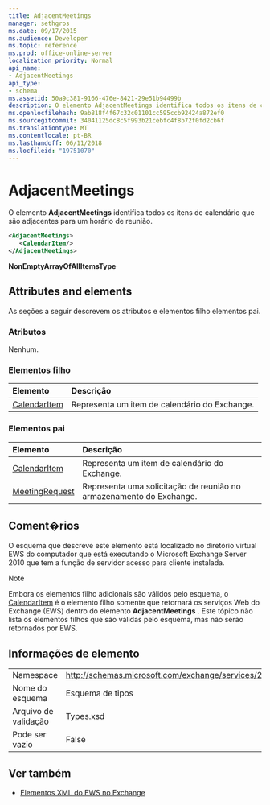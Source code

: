 ```yaml
---
title: AdjacentMeetings
manager: sethgros
ms.date: 09/17/2015
ms.audience: Developer
ms.topic: reference
ms.prod: office-online-server
localization_priority: Normal
api_name:
- AdjacentMeetings
api_type:
- schema
ms.assetid: 50a9c381-9166-476e-8421-29e51b94499b
description: O elemento AdjacentMeetings identifica todos os itens de calendário que são adjacentes para um horário de reunião.
ms.openlocfilehash: 9ab818f4f67c32c01101cc595ccb92424a872ef0
ms.sourcegitcommit: 34041125dc8c5f993b21cebfc4f8b72f0fd2cb6f
ms.translationtype: MT
ms.contentlocale: pt-BR
ms.lasthandoff: 06/11/2018
ms.locfileid: "19751070"
---
```

# <a name="adjacentmeetings"></a>AdjacentMeetings

O elemento **AdjacentMeetings** identifica todos os itens de calendário que são adjacentes para um horário de reunião. 
  
```xml
<AdjacentMeetings>
   <CalendarItem/>
</AdjacentMeetings>
```

 **NonEmptyArrayOfAllItemsType**
## <a name="attributes-and-elements"></a>Attributes and elements

As seções a seguir descrevem os atributos e elementos filho elementos pai.
  
### <a name="attributes"></a>Atributos

Nenhum.
  
### <a name="child-elements"></a>Elementos filho

|**Elemento**|**Descrição**|
|:-----|:-----|
|[CalendarItem](calendaritem.md) <br/> |Representa um item de calendário do Exchange.  <br/> |
   
### <a name="parent-elements"></a>Elementos pai

|**Elemento**|**Descrição**|
|:-----|:-----|
|[CalendarItem](calendaritem.md) <br/> |Representa um item de calendário do Exchange.  <br/> |
|[MeetingRequest](meetingrequest.md) <br/> |Representa uma solicitação de reunião no armazenamento do Exchange.  <br/> |
   
## <a name="remarks"></a>Coment�rios

O esquema que descreve este elemento está localizado no diretório virtual EWS do computador que está executando o Microsoft Exchange Server 2010 que tem a função de servidor acesso para cliente instalada.
  
> [!NOTE]
> Embora os elementos filho adicionais são válidos pelo esquema, o [CalendarItem](calendaritem.md) é o elemento filho somente que retornará os serviços Web do Exchange (EWS) dentro do elemento **AdjacentMeetings** . Este tópico não lista os elementos filhos que são válidas pelo esquema, mas não serão retornados por EWS. 
  
## <a name="element-information"></a>Informações de elemento

|||
|:-----|:-----|
|Namespace  <br/> |http://schemas.microsoft.com/exchange/services/2006/types  <br/> |
|Nome do esquema  <br/> |Esquema de tipos  <br/> |
|Arquivo de validação  <br/> |Types.xsd  <br/> |
|Pode ser vazio  <br/> |False  <br/> |
   
## <a name="see-also"></a>Ver também

- [Elementos XML do EWS no Exchange](ews-xml-elements-in-exchange.md)

